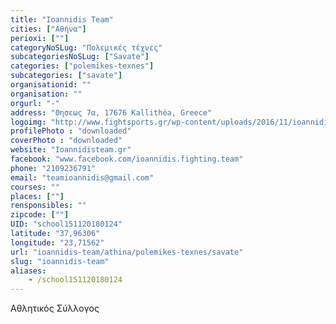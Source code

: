 ```yaml
---
title: "Ioannidis Team"
cities: ["Αθήνα"]
perioxi: [""]
categoryNoSLug: "Πολεμικές τέχνες"
subcategoriesNoSLug: ["Savate"]
categories: ["polemikes-texnes"]
subcategories: ["savate"]
organisationid: ""
organisation: ""
orgurl: "-"
address: "Θησεως 7α, 17676 Kallithéa, Greece"
logoimg: "http://www.fightsports.gr/wp-content/uploads/2016/11/ioannidis-team-logo.jpg"
profilePhoto : "downloaded"
coverPhoto : "downloaded"
website: "Ioannidisteam.gr"
facebook: "www.facebook.com/ioannidis.fighting.team"
phone: "2109236791"
email: "teamioannidis@gmail.com"
courses: ""
places: [""]
rensponsibles: ""
zipcode: [""]
UID: "school151120180124"
latitude: "37,96306"
longitude: "23,71562"
url: "ioannidis-team/athina/polemikes-texnes/savate"
slug: "ioannidis-team"
aliases:
    - /school151120180124
---
```



Αθλητικός Σύλλογος

